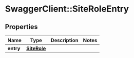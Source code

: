 # SwaggerClient::SiteRoleEntry

## Properties
Name | Type | Description | Notes
------------ | ------------- | ------------- | -------------
**entry** | [**SiteRole**](SiteRole.md) |  | 


